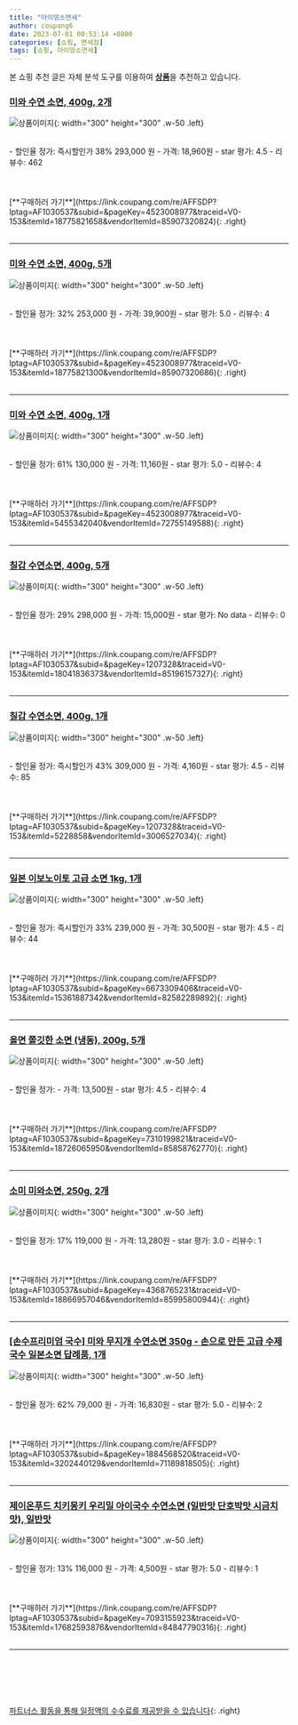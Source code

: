 ```yaml
---
title: "아이띵소면세"
author: coupang6
date: 2023-07-01 00:53:14 +0800
categories: [쇼핑, 면세점]
tags: [쇼핑, 아이띵소면세]
---
```


본 쇼핑 추천 글은 자체 분석 도구를 이용하여 [**상품**](https://link.coupang.com/a/bao1ui)을 추천하고 있습니다.

### [미와 수연 소면, 400g, 2개](https://link.coupang.com/re/AFFSDP?lptag=AF1030537&subid=&pageKey=4523008977&traceid=V0-153&itemId=18775821658&vendorItemId=85907320824)

![상품이미지](https://thumbnail6.coupangcdn.com/thumbnails/remote/230x230ex/image/retail/images/0735504b-9972-45c1-8c4d-7f5b0ec3e8d23202316530991399139.png){: width="300" height="300" .w-50 .left}


<br>
- 할인율 정가: 즉시할인가 38%  293,000   원
- 가격: 18,960원
- star 평가: 4.5
- 리뷰수: 462
<br>
<br>
<br>
<br>
[**구매하러 가기**](https://link.coupang.com/re/AFFSDP?lptag=AF1030537&subid=&pageKey=4523008977&traceid=V0-153&itemId=18775821658&vendorItemId=85907320824){: .right}
<br>
<br>

---

### [미와 수연 소면, 400g, 5개](https://link.coupang.com/re/AFFSDP?lptag=AF1030537&subid=&pageKey=4523008977&traceid=V0-153&itemId=18775821300&vendorItemId=85907320686)

![상품이미지](https://thumbnail7.coupangcdn.com/thumbnails/remote/230x230ex/image/retail/images/ab274a1d-ef42-4cfb-a6cd-0524e0ffb3e41134188672081211386.png){: width="300" height="300" .w-50 .left}


<br>
- 할인율 정가: 32%  253,000   원
- 가격: 39,900원
- star 평가: 5.0
- 리뷰수: 4
<br>
<br>
<br>
<br>
[**구매하러 가기**](https://link.coupang.com/re/AFFSDP?lptag=AF1030537&subid=&pageKey=4523008977&traceid=V0-153&itemId=18775821300&vendorItemId=85907320686){: .right}
<br>
<br>

---

### [미와 수연 소면, 400g, 1개](https://link.coupang.com/re/AFFSDP?lptag=AF1030537&subid=&pageKey=4523008977&traceid=V0-153&itemId=5455342040&vendorItemId=72755149588)

![상품이미지](https://thumbnail7.coupangcdn.com/thumbnails/remote/230x230ex/image/rs_quotation_api/sph5pkap/12cbf43fec0d4f05b2718b8ee48554cc.jpg){: width="300" height="300" .w-50 .left}


<br>
- 할인율 정가: 61%  130,000   원
- 가격: 11,160원
- star 평가: 5.0
- 리뷰수: 4
<br>
<br>
<br>
<br>
[**구매하러 가기**](https://link.coupang.com/re/AFFSDP?lptag=AF1030537&subid=&pageKey=4523008977&traceid=V0-153&itemId=5455342040&vendorItemId=72755149588){: .right}
<br>
<br>

---

### [칠갑 수연소면, 400g, 5개](https://link.coupang.com/re/AFFSDP?lptag=AF1030537&subid=&pageKey=1207328&traceid=V0-153&itemId=18041836373&vendorItemId=85196157327)

![상품이미지](https://thumbnail9.coupangcdn.com/thumbnails/remote/230x230ex/image/retail/images/69ae7856-7e8f-4fa4-8920-8d01b4bc249a1482347748293334236.png){: width="300" height="300" .w-50 .left}


<br>
- 할인율 정가: 29%  298,000   원
- 가격: 15,000원
- star 평가: No data
- 리뷰수: 0
<br>
<br>
<br>
<br>
[**구매하러 가기**](https://link.coupang.com/re/AFFSDP?lptag=AF1030537&subid=&pageKey=1207328&traceid=V0-153&itemId=18041836373&vendorItemId=85196157327){: .right}
<br>
<br>

---

### [칠갑 수연소면, 400g, 1개](https://link.coupang.com/re/AFFSDP?lptag=AF1030537&subid=&pageKey=1207328&traceid=V0-153&itemId=5228858&vendorItemId=3006527034)

![상품이미지](https://thumbnail9.coupangcdn.com/thumbnails/remote/230x230ex/image/product/image/vendoritem/2015/11/25/3006527034/250232e8-2d69-4060-a627-264ce0542f78.jpg){: width="300" height="300" .w-50 .left}


<br>
- 할인율 정가: 즉시할인가 43%  309,000   원
- 가격: 4,160원
- star 평가: 4.5
- 리뷰수: 85
<br>
<br>
<br>
<br>
[**구매하러 가기**](https://link.coupang.com/re/AFFSDP?lptag=AF1030537&subid=&pageKey=1207328&traceid=V0-153&itemId=5228858&vendorItemId=3006527034){: .right}
<br>
<br>

---

### [일본 이보노이토 고급 소면 1kg, 1개](https://link.coupang.com/re/AFFSDP?lptag=AF1030537&subid=&pageKey=6673309406&traceid=V0-153&itemId=15361887342&vendorItemId=82582289892)

![상품이미지](https://thumbnail8.coupangcdn.com/thumbnails/remote/230x230ex/image/vendor_inventory/fe0b/5bf120c3b19f0a8fe084d8f4d28f6ae886d2541c9c25f33b662c35e9c3d2.jpg){: width="300" height="300" .w-50 .left}


<br>
- 할인율 정가: 즉시할인가 33%  239,000   원
- 가격: 30,500원
- star 평가: 4.5
- 리뷰수: 44
<br>
<br>
<br>
<br>
[**구매하러 가기**](https://link.coupang.com/re/AFFSDP?lptag=AF1030537&subid=&pageKey=6673309406&traceid=V0-153&itemId=15361887342&vendorItemId=82582289892){: .right}
<br>
<br>

---

### [올면 쫄깃한 소면 (냉동), 200g, 5개](https://link.coupang.com/re/AFFSDP?lptag=AF1030537&subid=&pageKey=7310199821&traceid=V0-153&itemId=18726065950&vendorItemId=85858762770)

![상품이미지](https://thumbnail10.coupangcdn.com/thumbnails/remote/230x230ex/image/retail/images/2023/05/02/9/2/3289703b-6ae2-4f13-8710-04f3382b510d.jpg){: width="300" height="300" .w-50 .left}


<br>
- 할인율 정가: 
- 가격: 13,500원
- star 평가: 4.5
- 리뷰수: 4
<br>
<br>
<br>
<br>
[**구매하러 가기**](https://link.coupang.com/re/AFFSDP?lptag=AF1030537&subid=&pageKey=7310199821&traceid=V0-153&itemId=18726065950&vendorItemId=85858762770){: .right}
<br>
<br>

---

### [소미 미와소면, 250g, 2개](https://link.coupang.com/re/AFFSDP?lptag=AF1030537&subid=&pageKey=4368765231&traceid=V0-153&itemId=18866957046&vendorItemId=85995800944)

![상품이미지](https://thumbnail6.coupangcdn.com/thumbnails/remote/230x230ex/image/retail/images/eb6e0f02-2435-4675-ad2b-8ebc38a55a7b162565347957665362.png){: width="300" height="300" .w-50 .left}


<br>
- 할인율 정가: 17%  119,000   원
- 가격: 13,280원
- star 평가: 3.0
- 리뷰수: 1
<br>
<br>
<br>
<br>
[**구매하러 가기**](https://link.coupang.com/re/AFFSDP?lptag=AF1030537&subid=&pageKey=4368765231&traceid=V0-153&itemId=18866957046&vendorItemId=85995800944){: .right}
<br>
<br>

---

### [[손수프리미엄 국수] 미와 무지개 수연소면 350g - 손으로 만든 고급 수제국수 일본소면 답례품, 1개](https://link.coupang.com/re/AFFSDP?lptag=AF1030537&subid=&pageKey=1884568520&traceid=V0-153&itemId=3202440129&vendorItemId=71189818505)

![상품이미지](https://thumbnail10.coupangcdn.com/thumbnails/remote/230x230ex/image/vendor_inventory/a737/090b9191a9c555a1323381f2f9177f100fa153b79a8345d00313e6188c89.JPG){: width="300" height="300" .w-50 .left}


<br>
- 할인율 정가: 62%  79,000   원
- 가격: 16,830원
- star 평가: 5.0
- 리뷰수: 2
<br>
<br>
<br>
<br>
[**구매하러 가기**](https://link.coupang.com/re/AFFSDP?lptag=AF1030537&subid=&pageKey=1884568520&traceid=V0-153&itemId=3202440129&vendorItemId=71189818505){: .right}
<br>
<br>

---

### [제이온푸드 치키몽키 우리밀 아이국수 수연소면 (일반맛 단호박맛 시금치맛), 일반맛](https://link.coupang.com/re/AFFSDP?lptag=AF1030537&subid=&pageKey=7093155923&traceid=V0-153&itemId=17682593876&vendorItemId=84847790316)

![상품이미지](https://thumbnail6.coupangcdn.com/thumbnails/remote/230x230ex/image/vendor_inventory/64ed/9c66f85ac254a6920d9874a29b42deac3c4163b32636aba853de22e59729.jpg){: width="300" height="300" .w-50 .left}


<br>
- 할인율 정가: 13%  116,000   원
- 가격: 4,500원
- star 평가: 5.0
- 리뷰수: 1
<br>
<br>
<br>
<br>
[**구매하러 가기**](https://link.coupang.com/re/AFFSDP?lptag=AF1030537&subid=&pageKey=7093155923&traceid=V0-153&itemId=17682593876&vendorItemId=84847790316){: .right}
<br>
<br>

---
<br><br><br><br><br> [파트너스 활동을 통해 일정액의 수수료를 제공받을 수 있습니다](https://link.coupang.com/a/bao1ui){: .right}